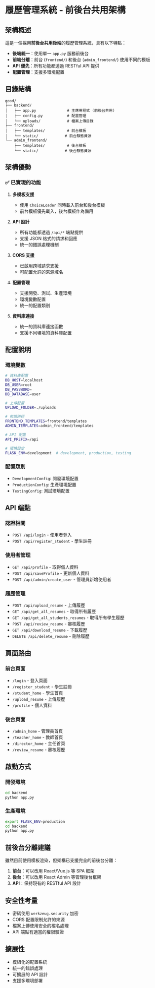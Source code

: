 # 履歷管理系統 - 前後台共用架構

## 架構概述

這是一個採用**前後台共用後端**的履歷管理系統，具有以下特點：

- **後端統一**：使用單一 `app.py` 服務前後台
- **前端分離**：前台 (`frontend/`) 和後台 (`admin_frontend/`) 使用不同的模板
- **API 優先**：所有功能都透過 RESTful API 提供
- **配置管理**：支援多環境配置 

## 目錄結構

```
good/
├── backend/
│   ├── app.py              # 主應用程式 (前後台共用)
│   ├── config.py           # 配置管理
│   └── uploads/            # 檔案上傳目錄
├── frontend/
│   ├── templates/          # 前台模板
│   └── static/            # 前台靜態資源
└── admin_frontend/
    ├── templates/          # 後台模板
    └── static/            # 後台靜態資源
```

## 架構優勢

### ✅ 已實現的功能

1. **多模板支援**
   - 使用 `ChoiceLoader` 同時載入前台和後台模板
   - 前台模板優先載入，後台模板作為備用

2. **API 設計**
   - 所有功能都透過 `/api/*` 端點提供
   - 支援 JSON 格式的請求和回應
   - 統一的錯誤處理機制

3. **CORS 支援**
   - 已啟用跨域請求支援
   - 可配置允許的來源域名

4. **配置管理**
   - 支援開發、測試、生產環境
   - 環境變數配置
   - 統一的配置類別

5. **資料庫連接**
   - 統一的資料庫連接函數
   - 支援不同環境的資料庫配置

## 配置說明

### 環境變數

```bash
# 資料庫配置
DB_HOST=localhost
DB_USER=root
DB_PASSWORD=
DB_DATABASE=user

# 上傳配置
UPLOAD_FOLDER=./uploads

# 前端路徑
FRONTEND_TEMPLATES=frontend/templates
ADMIN_TEMPLATES=admin_frontend/templates

# API 配置
API_PREFIX=/api

# 環境設定
FLASK_ENV=development  # development, production, testing
```

### 配置類別

- `DevelopmentConfig`: 開發環境配置
- `ProductionConfig`: 生產環境配置  
- `TestingConfig`: 測試環境配置

## API 端點

### 認證相關
- `POST /api/login` - 使用者登入
- `POST /api/register_student` - 學生註冊

### 使用者管理
- `GET /api/profile` - 取得個人資料
- `POST /api/saveProfile` - 更新個人資料
- `POST /api/admin/create_user` - 管理員新增使用者

### 履歷管理
- `POST /api/upload_resume` - 上傳履歷
- `GET /api/get_all_resumes` - 取得所有履歷
- `GET /api/get_all_students_resumes` - 取得所有學生履歷
- `POST /api/review_resume` - 審核履歷
- `GET /api/download_resume` - 下載履歷
- `DELETE /api/delete_resume` - 刪除履歷

## 頁面路由

### 前台頁面
- `/login` - 登入頁面
- `/register_student` - 學生註冊
- `/student_home` - 學生首頁
- `/upload_resume` - 上傳履歷
- `/profile` - 個人資料

### 後台頁面
- `/admin_home` - 管理員首頁
- `/teacher_home` - 教師首頁
- `/director_home` - 主任首頁
- `/review_resume` - 審核履歷

## 啟動方式

### 開發環境
```bash
cd backend
python app.py
```

### 生產環境
```bash
export FLASK_ENV=production
cd backend
python app.py
```

## 前後台分離建議

雖然目前使用模板渲染，但架構已支援完全的前後台分離：

1. **前台**：可以改用 React/Vue.js 等 SPA 框架
2. **後台**：可以改用 React Admin 等管理後台框架
3. **API**：保持現有的 RESTful API 設計

## 安全性考量

- 密碼使用 `werkzeug.security` 加密
- CORS 配置限制允許的來源
- 檔案上傳使用安全的檔名處理
- API 端點有適當的權限驗證

## 擴展性

- 模組化的配置系統
- 統一的錯誤處理
- 可擴展的 API 設計
- 支援多環境部署 